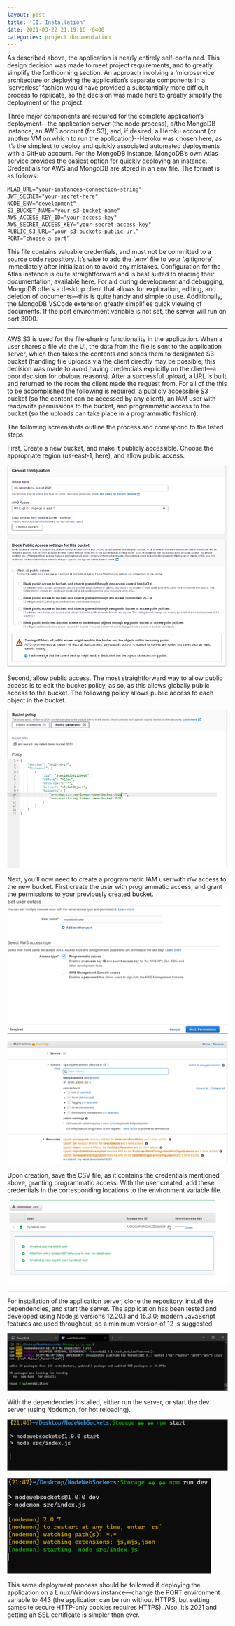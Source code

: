 ```yaml
---
layout: post
title: 'II. Installation'
date: 2021-03-22 21:19:16 -0400
categories: project documentation
---
```


As described above, the application is nearly entirely self-contained. This design decision was made to meet project requirements, and to greatly simplify the forthcoming section.
An approach involving a ‘microservice’ architecture or deploying the application’s separate components in a ‘serverless’ fashion would have provided a substantially more difficult process to replicate, so the decision was made here to greatly simplify the deployment of the project.

Three major components are required for the complete application’s deployment—the application server (the node process), a/the MongoDB instance, an AWS account (for S3), and, if desired, a
Heroku account (or another VM on which to run the application)--Heroku was chosen here, as it’s the simplest to deploy and quickly associated automated deployments with a GitHub account. For
the MongoDB instance, MongoDB’s own Atlas service provides the easiest option for quickly deploying an instance. Credentials for AWS and MongoDB are stored in an env file. The format is as
follows:

```
MLAB_URL="your-instances-connection-string"
JWT_SECRET="your-secret-here"
NODE_ENV="development"
S3_BUCKET_NAME="your-s3-bucket-name"
AWS_ACCESS_KEY_ID="your-access-key"
AWS_SECRET_ACCESS_KEY="your-secret-access-key"
PUBLIC_S3_URL=”your-s3-buckets-public-url”
PORT=”choose-a-port”
```

This file contains valuable credentials, and must not be committed to a source code repository. It’s wise to add the ‘.env’ file to your ‘.gitignore’ immediately after initialization to avoid any mistakes. Configuration for the Atlas instance is quite straightforward and is best suited to reading their documentation, available here. For aid during development and debugging, MongoDB offers a desktop client that allows for exploration, editing, and deletion of documents—this is quite handy and simple to use. Additionally, the MongoDB VSCode extension greatly simplifies quick viewing of documents. If the port environment variable is not set, the server will run on port 3000.

---

AWS S3 is used for the file-sharing functionality in the application. When a user shares a file via the UI, the data from the file is sent to the application server, which then takes the contents and sends them to designated S3 bucket (handling file uploads via the client directly may be possible; this decision was made to avoid having credentials explicitly on the client—a poor decision for obvious reasons). After a successful upload, a URL is built and returned to the room the client made the request from. For all of the this to be accomplished the following is required: a publicly accessible S3 bucket (so the content can be accessed by any client), an IAM user with read/write permissions to the bucket, and programmatic access to the bucket (so the uploads can take place in a programmatic fashion).

The following screenshots outline the process and correspond to the listed steps.

First, Create a new bucket, and make it publicly accessible. Choose the appropriate region (us-east-1, here), and allow public access.

![AWS 1](/assets/images/aws1.PNG)

Second, allow public access. The most straightforward way to allow public access is to edit the bucket policy, as so, as this allows globally public access to the bucket. The following policy allows public access to each object in the bucket.

![AWS 2](/assets/images/aws2.PNG)

Next, you’ll now need to create a programmatic IAM user with r/w access to the new bucket. First create the user with programmatic access, and grant the permissions to your previously created
bucket.
![AWS 3](/assets/images/aws3.PNG)

![AWS 4](/assets/images/aws4.PNG)

Upon creation, save the CSV file, as it contains the credentials mentioned above, granting programmatic access. With the user created, add these credentials in the corresponding locations to
the environment variable file.

![AWS 5](/assets/images/aws5.PNG)

---

For installation of the application server, clone the repository, install the dependencies,
and start the server. The application has been tested and developed using Node.js versions 12.20.1
and 15.3.0; modern JavaScript features are used throughout, so a minimum version of 12 is suggested.

![NPM 1](/assets/images/npm1.PNG)

With the dependencies installed, either run the server, or start the dev server (using Nodemon, for hot reloading).

![NPM 2](/assets/images/npm2.PNG)

![NPM 3](/assets/images/npm3.PNG)

This same deployment process should be followed if deploying the application on a Linux/Windows instance—change the PORT environment variable to 443 (the application can be run without HTTPS,
but setting samesite secure HTTP-only cookies requires HTTPS). Also, it’s 2021 and getting an SSL certificate is simpler than ever.
